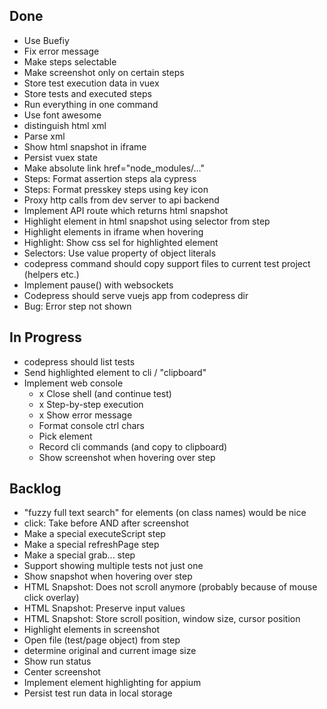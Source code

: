 ## Done

- Use Buefiy
- Fix error message
- Make steps selectable
- Make screenshot only on certain steps
- Store test execution data in vuex
- Store tests and executed steps
- Run everything in one command
- Use font awesome
- distinguish html xml
- Parse xml
- Show html snapshot in iframe
- Persist vuex state
- Make absolute link href="node_modules/..."
- Steps: Format assertion steps ala cypress
- Steps: Format presskey steps using key icon
- Proxy http calls from dev server to api backend
- Implement API route which returns html snapshot
- Highlight element in html snapshot using selector from step
- Highlight elements in iframe when hovering
- Highlight: Show css sel for highlighted element
- Selectors: Use value property of object literals
- codepress command should copy support files to current test project (helpers etc.)
- Implement pause() with websockets
- Codepress should serve vuejs app from codepress dir
- Bug: Error step not shown

## In Progress

- codepress should list tests
- Send highlighted element to cli / "clipboard"
- Implement web console
    * x Close shell (and continue test)
    * x Step-by-step execution
    * x Show error message
    * Format console ctrl chars
    * Pick element
    * Record cli commands (and copy to clipboard)
    * Show screenshot when hovering over step

## Backlog

- "fuzzy full text search" for elements (on class names) would be nice
- click: Take before AND after screenshot
- Make a special executeScript step
- Make a special refreshPage step
- Make a special grab... step
- Support showing multiple tests not just one
- Show snapshot when hovering over step
- HTML Snapshot: Does not scroll anymore (probably because of mouse click overlay)
- HTML Snapshot: Preserve input values
- HTML Snapshot: Store scroll position, window size, cursor position
- Highlight elements in screenshot
- Open file (test/page object) from step
- determine original and current image size
- Show run status
- Center screenshot
- Implement element highlighting for appium
- Persist test run data in local storage
